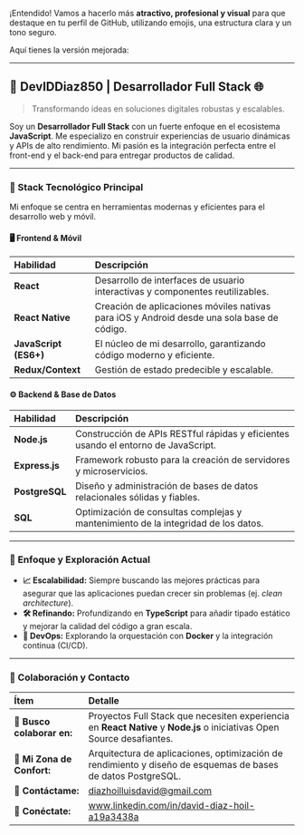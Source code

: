 ¡Entendido! Vamos a hacerlo más **atractivo, profesional y visual** para que destaque en tu perfil de GitHub, utilizando emojis, una estructura clara y un tono seguro.

Aquí tienes la versión mejorada:

---

## 🚀 DevIDDiaz850 | Desarrollador Full Stack 🌐

> Transformando ideas en soluciones digitales robustas y escalables.

Soy un **Desarrollador Full Stack** con un fuerte enfoque en el ecosistema **JavaScript**. Me especializo en construir experiencias de usuario dinámicas y APIs de alto rendimiento. Mi pasión es la integración perfecta entre el front-end y el back-end para entregar productos de calidad.

---

### 🌟 Stack Tecnológico Principal

Mi enfoque se centra en herramientas modernas y eficientes para el desarrollo web y móvil.

#### 🖥️ Frontend & Móvil

| Habilidad | Descripción |
| :--- | :--- |
| **React** | Desarrollo de interfaces de usuario interactivas y componentes reutilizables. |
| **React Native** | Creación de aplicaciones móviles nativas para iOS y Android desde una sola base de código. |
| **JavaScript (ES6+)** | El núcleo de mi desarrollo, garantizando código moderno y eficiente. |
| **Redux/Context** | Gestión de estado predecible y escalable. |

#### ⚙️ Backend & Base de Datos

| Habilidad | Descripción |
| :--- | :--- |
| **Node.js** | Construcción de APIs RESTful rápidas y eficientes usando el entorno de JavaScript. |
| **Express.js** | Framework robusto para la creación de servidores y microservicios. |
| **PostgreSQL** | Diseño y administración de bases de datos relacionales sólidas y fiables. |
| **SQL** | Optimización de consultas complejas y mantenimiento de la integridad de los datos. |

---

### 🌱 Enfoque y Exploración Actual

* **📈 Escalabilidad:** Siempre buscando las mejores prácticas para asegurar que las aplicaciones puedan crecer sin problemas (ej. *clean architecture*).
* **🛠️ Refinando:** Profundizando en **TypeScript** para añadir tipado estático y mejorar la calidad del código a gran escala.
* **🐳 DevOps:** Explorando la orquestación con **Docker** y la integración continua (CI/CD).

---

### 🤝 Colaboración y Contacto

| Ítem | Detalle |
| :--- | :--- |
| **🎯 Busco colaborar en:** | Proyectos Full Stack que necesiten experiencia en **React Native** y **Node.js** o iniciativas Open Source desafiantes. |
| **💬 Mi Zona de Confort:** | Arquitectura de aplicaciones, optimización de rendimiento y diseño de esquemas de bases de datos PostgreSQL. |
| **📧 Contáctame:** | diazhoilluisdavid@gmail.com |
| **🔗 Conéctate:** | www.linkedin.com/in/david-diaz-hoil-a19a3438a |

